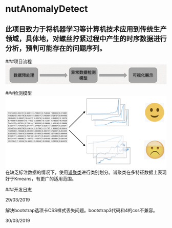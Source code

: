 # nutAnomalyDetect

此项目致力于将机器学习等计算机技术应用到传统生产领域，具体地，对螺丝拧紧过程中产生的时序数据进行分析，预判可能存在的问题序列。
---

###项目流程
![项目流程](./display/flow.png)

###检测模型
![核心算法](./display/cluster.png)
在缺乏标注数据的情况下，使用[谱聚类](https://en.wikipedia.org/wiki/Spectral_clustering)进行类别划分。谱聚类在多特征数据上表现好于Kmeans，有更广的适用范围。

###开发日志

29/03/2019 

解决bootstrap选项卡CSS样式丢失问题。bootstrap3代码和4的css不兼容。

30/03/2019





